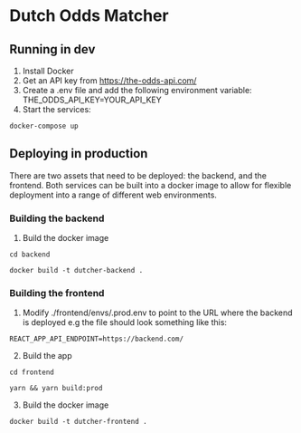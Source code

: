 # Dutch Odds Matcher
## Running in dev
1. Install Docker
2. Get an API key from https://the-odds-api.com/
3. Create a .env file and add the following environment variable: THE_ODDS_API_KEY=YOUR_API_KEY
3. Start the services:
```
docker-compose up
```

## Deploying in production
There are two assets that need to be deployed: the backend, and the frontend. Both services can be built into a docker image to allow for flexible deployment into a range of different web environments.

### Building the backend
1. Build the docker image
```
cd backend
```
```
docker build -t dutcher-backend .
```

### Building the frontend
1. Modify ./frontend/envs/.prod.env to point to the URL where the backend is deployed e.g the file should look something like this:
```
REACT_APP_API_ENDPOINT=https://backend.com/
```
2. Build the app
```
cd frontend
```
```
yarn && yarn build:prod
```
3. Build the docker image
```
docker build -t dutcher-frontend .
```
